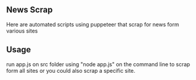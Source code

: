 ## News Scrap

Here are automated scripts using puppeteer that scrap for news form various sites
## Usage
run app.js on src folder using "node app.js" on the command line to scrap form all sites or you could also scrap a specific site. 
